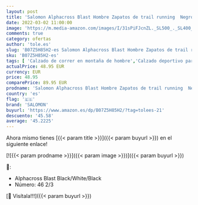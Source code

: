 ```yaml
---
layout: post
title: 'Salomon Alphacross Blast Hombre Zapatos de trail running  Negro  Black/White/Black   46 ⅔ EU'
date: 2022-03-02 11:00:00
image: 'https://m.media-amazon.com/images/I/31sPiFJcnZL._SL500_._SL400_.jpg'
comments: true
category: ofertas
author: 'tole.es'
slug: 'B07Z5H85H2-es Salomon Alphacross Blast Hombre Zapatos de trail running...'
sku: 'B07Z5H85H2-es'
tags: [ 'Calzado de correr en montaña de hombre','Calzado deportivo para hombre','Calzados de running para hombre','Zapatillas y calzado deportivo para hombre','Zapatos','Zapatos para hombre','Zapatos y complementos','salomon','zapatos', ]
actualPrice: 48.95 EUR
currency: EUR
price: 48.95
comparePrice: 89.95 EUR
prodname: 'Salomon Alphacross Blast Hombre Zapatos de trail running  Negro  Black/White/Black   46 ⅔ EU'
country: 'es'
flag: '🇪🇸'
brand: 'SALOMON'
buyurl: 'https://www.amazon.es/dp/B07Z5H85H2/?tag=tolees-21'
descuento: '45.58'
average: '45.2225'
---
```


Ahora mismo tienes [{{< param title >}}]({{< param buyurl >}}) en el siguiente enlace!

[![{{< param prodname >}}]({{< param image >}})]({{< param buyurl >}})

🔎:

- Alphacross Blast Black/White/Black
- Número: 46 2/3

[🛒 Visítala!!!]({{< param buyurl >}})
